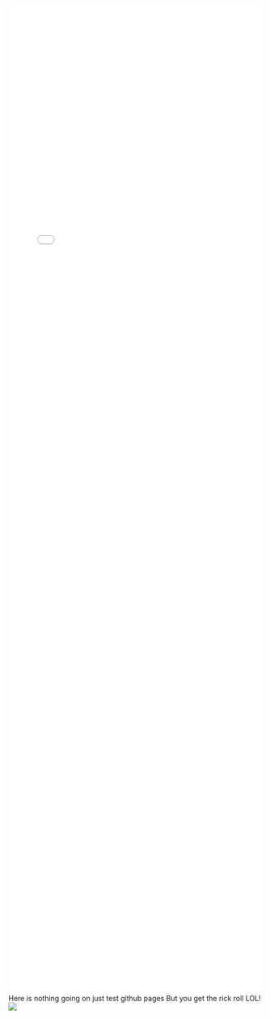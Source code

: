 <div class="bilibili-iframe">
  <div class="radius left-top"></div>
  <div class="radius right-top"></div>
  <iframe class="bilibili" src="//player.bilibili.com/player.html?aid=80433022&bvid=BV1GJ411x7h7&cid=137649199&page=1&high_quality=0&danmaku=0"
  allowfullscreen="allowfullscreen" name="好康的 相信我" scrolling="no" sandbox="allow-top-navigation allow-same-origin allow-forms allow-scripts" width="100%" height="50%" frameborder="0">
  </iframe>
  <div class="tips">
      <span></span>
      <body>
      </span>Here is nothing going on just test github pages
        But you get the rick roll LOL!
      </body>
    <img src="https://twemoji.maxcdn.com/v/13.0.1/72x72/1f603.png" />
  </div>
</div>
